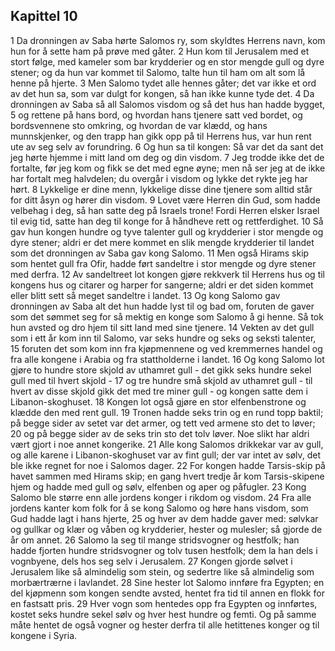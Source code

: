 ## Kapittel 10

1 Da dronningen av Saba hørte Salomos ry, som skyldtes Herrens navn, kom hun for å sette ham på prøve med gåter.
2 Hun kom til Jerusalem med et stort følge, med kameler som bar krydderier og en stor mengde gull og dyre stener; og da hun var kommet til Salomo, talte hun til ham om alt som lå henne på hjerte.
3 Men Salomo tydet alle hennes gåter; det var ikke et ord av det hun sa, som var dulgt for kongen, så han ikke kunne tyde det.
4 Da dronningen av Saba så all Salomos visdom og så det hus han hadde bygget,
5 og rettene på hans bord, og hvordan hans tjenere satt ved bordet, og bordsvennene sto omkring, og hvordan de var klædd, og hans munnskjenker, og den trapp han gikk opp på til Herrens hus, var hun rent ute av seg selv av forundring.
6 Og hun sa til kongen: Så var det da sant det jeg hørte hjemme i mitt land om deg og din visdom.
7 Jeg trodde ikke det de fortalte, før jeg kom og fikk se det med egne øyne; men nå ser jeg at de ikke har fortalt meg halvdelen; du overgår i visdom og lykke det rykte jeg har hørt.
8 Lykkelige er dine menn, lykkelige disse dine tjenere som alltid står for ditt åsyn og hører din visdom.
9 Lovet være Herren din Gud, som hadde velbehag i deg, så han satte deg på Israels trone! Fordi Herren elsker Israel til evig tid, satte han deg til konge for å håndheve rett og rettferdighet.
10 Så gav hun kongen hundre og tyve talenter gull og krydderier i stor mengde og dyre stener; aldri er det mere kommet en slik mengde krydderier til landet som det dronningen av Saba gav kong Salomo.
11 Men også Hirams skip som hentet gull fra Ofir, hadde ført sandeltre i stor mengde og dyre stener med derfra.
12 Av sandeltreet lot kongen gjøre rekkverk til Herrens hus og til kongens hus og citarer og harper for sangerne; aldri er det siden kommet eller blitt sett så meget sandeltre i landet.
13 Og kong Salomo gav dronningen av Saba alt det hun hadde lyst til og bad om, foruten de gaver som det sømmet seg for så mektig en konge som Salomo å gi henne. Så tok hun avsted og dro hjem til sitt land med sine tjenere.
14 Vekten av det gull som i ett år kom inn til Salomo, var seks hundre og seks og seksti talenter,
15 foruten det som kom inn fra kjøpmennene og ved kremmernes handel og fra alle kongene i Arabia og fra stattholderne i landet.
16 Og kong Salomo lot gjøre to hundre store skjold av uthamret gull - det gikk seks hundre sekel gull med til hvert skjold -
17 og tre hundre små skjold av uthamret gull - til hvert av disse skjold gikk det med tre miner gull - og kongen satte dem i Libanon-skoghuset.
18 Kongen lot også gjøre en stor elfenbenstrone og klædde den med rent gull.
19 Tronen hadde seks trin og en rund topp baktil; på begge sider av setet var det armer, og tett ved armene sto det to løver;
20 og på begge sider av de seks trin sto det tolv løver. Noe slikt har aldri vært gjort i noe annet kongerike.
21 Alle kong Salomos drikkekar var av gull, og alle karene i Libanon-skoghuset var av fint gull; der var intet av sølv, det ble ikke regnet for noe i Salomos dager.
22 For kongen hadde Tarsis-skip på havet sammen med Hirams skip; en gang hvert tredje år kom Tarsis-skipene hjem og hadde med gull og sølv, elfenben og aper og påfugler.
23 Kong Salomo ble større enn alle jordens konger i rikdom og visdom.
24 Fra alle jordens kanter kom folk for å se kong Salomo og høre hans visdom, som Gud hadde lagt i hans hjerte,
25 og hver av dem hadde gaver med: sølvkar og gullkar og klær og våben og krydderier, hester og mulesler; så gjorde de år om annet.
26 Salomo la seg til mange stridsvogner og hestfolk; han hadde fjorten hundre stridsvogner og tolv tusen hestfolk; dem la han dels i vognbyene, dels hos seg selv i Jerusalem.
27 Kongen gjorde sølvet i Jerusalem like så almindelig som stein, og sedertre like så almindelig som morbærtrærne i lavlandet.
28 Sine hester lot Salomo innføre fra Egypten; en del kjøpmenn som kongen sendte avsted, hentet fra tid til annen en flokk for en fastsatt pris.
29 Hver vogn som hentedes opp fra Egypten og innførtes, kostet seks hundre sekel sølv og hver hest hundre og femti. Og på samme måte hentet de også vogner og hester derfra til alle hetittenes konger og til kongene i Syria.
